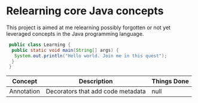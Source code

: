Relearning core Java concepts
================================

This project is aimed at me relearning possibly forgotten or not yet leveraged concepts in the Java programming language.

```java
 public class Learning {
  public static void main(String[] args) {
   System.out.println("Hello world. Join me in this quest");
  }
 }
```

|Concept | Description | Things Done |
|---------|-------------|-------------
|Annotation    | Decorators that add code metadata        | null |
